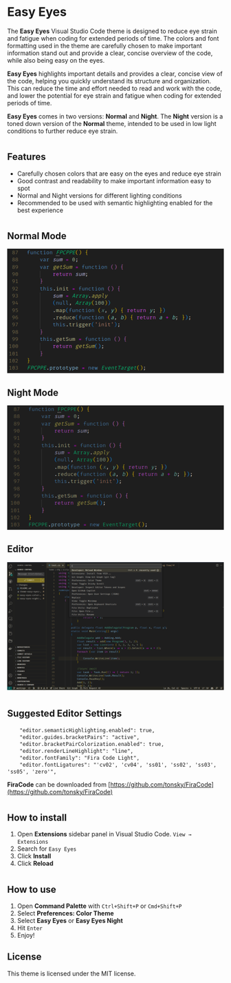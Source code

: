 # Easy Eyes

The **Easy Eyes** Visual Studio Code theme is designed to reduce eye strain and fatigue when coding for extended periods of time. The colors and font formatting used in the theme are carefully chosen to make important information stand out and provide a clear, concise overview of the code, while also being easy on the eyes.

**Easy Eyes** highlights important details and provides a clear, concise view of the code, helping you quickly understand its structure and organization. This can reduce the time and effort needed to read and work with the code, and lower the potential for eye strain and fatigue when coding for extended periods of time.

**Easy Eyes** comes in two versions: **Normal** and **Night**. The **Night** version is a toned down version of the **Normal** theme, intended to be used in low light conditions to further reduce eye strain.
#

## Features
- Carefully chosen colors that are easy on the eyes and reduce eye strain
- Good contrast and readability to make important information easy to spot
- Normal and Night versions for different lighting conditions
- Recommended to be used with semantic highlighting enabled for the best experience
#

## Normal Mode
![screenshot](https://raw.githubusercontent.com/vvhg1/easyeyes/main/images/normal.png)

## Night Mode
![screenshot2](https://raw.githubusercontent.com/vvhg1/easyeyes/main/images/night.png)
## Editor
![screenshot](https://raw.githubusercontent.com/vvhg1/easyeyes/main/images/editor.png)

#
## Suggested Editor Settings
```
    "editor.semanticHighlighting.enabled": true,
    "editor.guides.bracketPairs": "active",
    "editor.bracketPairColorization.enabled": true,
    "editor.renderLineHighlight": "line",
    "editor.fontFamily": "Fira Code Light",
    "editor.fontLigatures": "'cv02', 'cv04', 'ss01', 'ss02', 'ss03', 'ss05', 'zero'",
```
**FiraCode** can be downloaded from [https://github.com/tonsky/FiraCode](https://github.com/tonsky/FiraCode)

#
## How to install

1. Open **Extensions** sidebar panel in Visual Studio Code. `View → Extensions`
1. Search for `Easy Eyes`
1. Click **Install**
1. Click **Reload**

#
## How to use

1. Open **Command Palette** with `Ctrl+Shift+P` or `Cmd+Shift+P`
1. Select **Preferences: Color Theme**
1. Select **Easy Eyes** or **Easy Eyes Night**
1. Hit `Enter`
1. Enjoy!

## License

This theme is licensed under the MIT license.